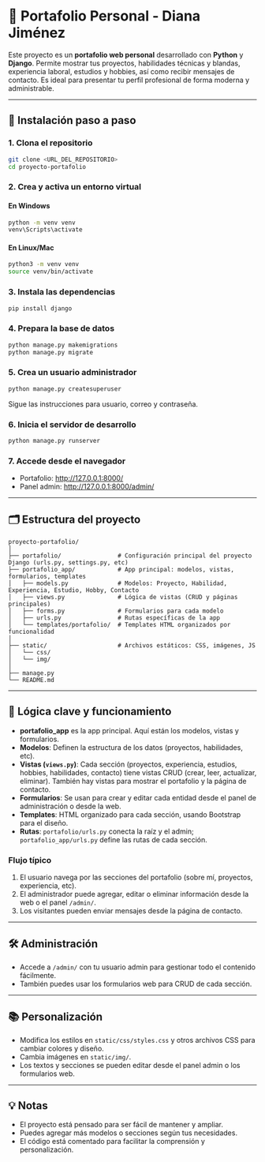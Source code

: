 # 🌟 Portafolio Personal - Diana Jiménez

Este proyecto es un **portafolio web personal** desarrollado con **Python** y **Django**. Permite mostrar tus proyectos, habilidades técnicas y blandas, experiencia laboral, estudios y hobbies, así como recibir mensajes de contacto. Es ideal para presentar tu perfil profesional de forma moderna y administrable.

---

## 🚀 Instalación paso a paso

### 1. Clona el repositorio

```bash
git clone <URL_DEL_REPOSITORIO>
cd proyecto-portafolio
```

### 2. Crea y activa un entorno virtual

#### En Windows

```bash
python -m venv venv
venv\Scripts\activate
```

#### En Linux/Mac

```bash
python3 -m venv venv
source venv/bin/activate
```

### 3. Instala las dependencias

```bash
pip install django
```

### 4. Prepara la base de datos

```bash
python manage.py makemigrations
python manage.py migrate
```

### 5. Crea un usuario administrador

```bash
python manage.py createsuperuser
```

Sigue las instrucciones para usuario, correo y contraseña.

### 6. Inicia el servidor de desarrollo

```bash
python manage.py runserver
```

### 7. Accede desde el navegador

- Portafolio: http://127.0.0.1:8000/
- Panel admin: http://127.0.0.1:8000/admin/

---

## 🗂️ Estructura del proyecto

```
proyecto-portafolio/
│
├── portafolio/                # Configuración principal del proyecto Django (urls.py, settings.py, etc)
├── portafolio_app/            # App principal: modelos, vistas, formularios, templates
│   ├── models.py              # Modelos: Proyecto, Habilidad, Experiencia, Estudio, Hobby, Contacto
│   ├── views.py               # Lógica de vistas (CRUD y páginas principales)
│   ├── forms.py               # Formularios para cada modelo
│   ├── urls.py                # Rutas específicas de la app
│   └── templates/portafolio/  # Templates HTML organizados por funcionalidad
│
├── static/                    # Archivos estáticos: CSS, imágenes, JS
│   └── css/
│   └── img/
│
├── manage.py
└── README.md
```

---

## 🧠 Lógica clave y funcionamiento

- **portafolio_app** es la app principal. Aquí están los modelos, vistas y formularios.
- **Modelos**: Definen la estructura de los datos (proyectos, habilidades, etc).
- **Vistas (`views.py`)**: Cada sección (proyectos, experiencia, estudios, hobbies, habilidades, contacto) tiene vistas CRUD (crear, leer, actualizar, eliminar). También hay vistas para mostrar el portafolio y la página de contacto.
- **Formularios**: Se usan para crear y editar cada entidad desde el panel de administración o desde la web.
- **Templates**: HTML organizado para cada sección, usando Bootstrap para el diseño.
- **Rutas**: `portafolio/urls.py` conecta la raíz y el admin; `portafolio_app/urls.py` define las rutas de cada sección.

### Flujo típico

1. El usuario navega por las secciones del portafolio (sobre mí, proyectos, experiencia, etc).
2. El administrador puede agregar, editar o eliminar información desde la web o el panel `/admin/`.
3. Los visitantes pueden enviar mensajes desde la página de contacto.

---

## 🛠️ Administración

- Accede a `/admin/` con tu usuario admin para gestionar todo el contenido fácilmente.
- También puedes usar los formularios web para CRUD de cada sección.

---

## 📚 Personalización

- Modifica los estilos en `static/css/styles.css` y otros archivos CSS para cambiar colores y diseño.
- Cambia imágenes en `static/img/`.
- Los textos y secciones se pueden editar desde el panel admin o los formularios web.

---

## 💡 Notas

- El proyecto está pensado para ser fácil de mantener y ampliar.
- Puedes agregar más modelos o secciones según tus necesidades.
- El código está comentado para facilitar la comprensión y personalización.


